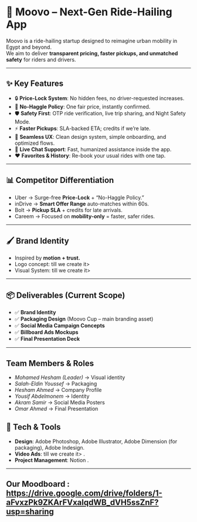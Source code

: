 # 🚖 Moovo – Next-Gen Ride-Hailing App

Moovo is a ride-hailing startup designed to reimagine urban mobility in Egypt and beyond.  
We aim to deliver **transparent pricing, faster pickups, and unmatched safety** for riders and drivers.

---

## ✨ Key Features

- 🔒 **Price-Lock System**: No hidden fees, no driver-requested increases.  
- 🤝 **No-Haggle Policy**: One fair price, instantly confirmed.  
- 🛡 **Safety First**: OTP ride verification, live trip sharing, and Night Safety Mode.  
- ⚡ **Faster Pickups**: SLA-backed ETA; credits if we’re late.  
- 📱 **Seamless UX**: Clean design system, simple onboarding, and optimized flows.  
- 💬 **Live Chat Support**: Fast, humanized assistance inside the app.  
- ❤️ **Favorites & History**: Re-book your usual rides with one tap.  

---

## 📊 Competitor Differentiation

- Uber → Surge-free **Price-Lock** + “No-Haggle Policy.”  
- inDrive → **Smart Offer Range** auto-matches within 60s.  
- Bolt → **Pickup SLA** + credits for late arrivals.  
- Careem → Focused on **mobility-only** = faster, safer rides.  

---

## 🖌 Brand Identity

- Inspired by **motion + trust.**  
- Logo concept: till we create it>
- Visual System: till we create it>
---

## 📦 Deliverables (Current Scope)

- ✅ **Brand Identity**  
- ✅ **Packaging Design** (Moovo Cup – main branding asset)  
- ✅ **Social Media Campaign Concepts**  
- ✅ **Billboard Ads Mockups**  
- ✅ **Final Presentation Deck**  

---

## Team Members & Roles
- *Mohamed Hesham (Leader)* → Visual identity  
- *Salah-Eldin Youssef* → Packaging  
- *Hesham Ahmed* → Company Profile  
- *Yousif Abdelmonem* → Identity  
- *Akram Samir* → Social Media Posters
- *Omar Ahmed* → Final Presentation

## 🔧 Tech & Tools

- **Design**: Adobe Photoshop, Adobe Illustrator, Adobe Dimension (for packaging), Adobe Indesign.  
- **Video Ads**: till we create it> .  
- **Project Management**: Notion .  

---

## Our Moodboard : https://drive.google.com/drive/folders/1-aFvxzPk9ZKArFVxalqdWB_dVH5ssZnF?usp=sharing

<!--
**moovo-project/Moovo-Project** is a ✨ _special_ ✨ repository because its `README.md` (this file) appears on your GitHub profile.

Here are some ideas to get you started:

- 🔭 I’m currently working on ...
- 🌱 I’m currently learning ...
- 👯 I’m looking to collaborate on ...
- 🤔 I’m looking for help with ...
- 💬 Ask me about ...
- 📫 How to reach me: ...
- 😄 Pronouns: ...
- ⚡ Fun fact: ...
-->

